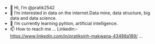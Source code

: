 - 👋 Hi, I’m @pratik2542
- 👀 I’m interested in data on the internet.Data mine, data structure, big data and data science.
- 🌱 I’m currently learning pyhton, artificial intelligence.
- 📫 How to reach me ...    Linkedin:- https://www.linkedin.com/in/pratiksinh-makwana-43488a189/     ...

<!---
pratik2542/pratik2542 is a ✨ special ✨ repository because its `README.md` (this file) appears on your GitHub profile.
You can click the Preview link to take a look at your changes.
--->
